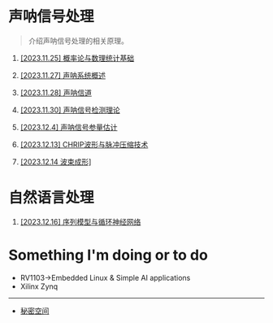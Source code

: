 # 声呐信号处理

> 介绍声呐信号处理的相关原理。

1. [[2023.11.25] 概率论与数理统计基础](public_docs/math/概率论基础.md)

2. [[2023.11.27] 声呐系统概述](public_docs/dsp/sonar_signal_processing/声呐系统介绍.md)

3. [[2023.11.28] 声呐信道](public_docs/dsp/sonar_signal_processing/声呐信道.md)

4. [[2023.11.30] 声呐信号检测理论](public_docs/dsp/sonar_signal_processing/声呐信号检测理论.md)

5. [[2023.12.4] 声呐信号参量估计](public_docs/dsp/sonar_signal_processing/声呐信号参量估计.md)

6. [[2023.12.13] CHRIP波形与脉冲压缩技术](public_docs/dsp/sonar_signal_processing/CHRIP波形与脉冲压缩技术.md)

7. [[2023.12.14 波束成形]](public_docs/dsp/sonar_signal_processing/波束成形.md)

# 自然语言处理

1. [[2023.12.16] 序列模型与循环神经网络](public_docs/deeplearning/nlp/循环神经网络.md)

# Something I'm doing or to do

* RV1103$\to$Embedded Linux & Simple AI applications
* Xilinx Zynq

-----------------

* [秘密空间](public_docs/myspace/秘密基地.md)

